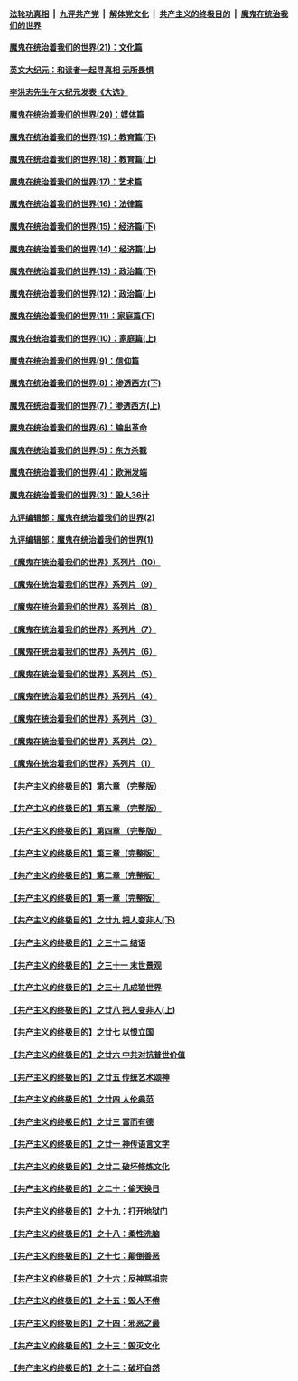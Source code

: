 

####  [法轮功真相](../../../../basic/blob/master/README.md?t=12122131) &nbsp;|&nbsp; [九评共产党](../../../../9ping.md/blob/master/README.md?t=12122131) &nbsp;|&nbsp; [解体党文化](../../../../jtdwh.md/blob/master/README.md?t=12122131)  &nbsp;|&nbsp; [共产主义的终极目的](../../../../gczydzjmd.md/blob/master/README.md?t=12122131) &nbsp;|&nbsp; [魔鬼在统治我们的世界](../../../../mgztzwmdsj.md/blob/master/README.md?t=12122131) 

#### [魔鬼在统治着我们的世界(21)：文化篇](../pages/nsc422/n10597706.md?t=12122131) 

#### [英文大纪元：和读者一起寻真相 无所畏惧](../pages/nsc422/n12542027.md?t=12122131) 

#### [李洪志先生在大纪元发表《大选》](../pages/nsc422/n12534746.md?t=12122131) 

#### [魔鬼在统治着我们的世界(20)：媒体篇](../pages/nsc422/n10586579.md?t=12122131) 

#### [魔鬼在统治着我们的世界(19)：教育篇(下)](../pages/nsc422/n10564808.md?t=12122131) 

#### [魔鬼在统治着我们的世界(18)：教育篇(上)](../pages/nsc422/n10526970.md?t=12122131) 

#### [魔鬼在统治着我们的世界(17)：艺术篇](../pages/nsc422/n10499093.md?t=12122131) 

#### [魔鬼在统治着我们的世界(16)：法律篇](../pages/nsc422/n10485969.md?t=12122131) 

#### [魔鬼在统治着我们的世界(15)：经济篇(下)](../pages/nsc422/n10469975.md?t=12122131) 

#### [魔鬼在统治着我们的世界(14)：经济篇(上)](../pages/nsc422/n10457370.md?t=12122131) 

#### [魔鬼在统治着我们的世界(13)：政治篇(下)](../pages/nsc422/n10448270.md?t=12122131) 

#### [魔鬼在统治着我们的世界(12)：政治篇(上)](../pages/nsc422/n10444576.md?t=12122131) 

#### [魔鬼在统治着我们的世界(11)：家庭篇(下)](../pages/nsc422/n10440961.md?t=12122131) 

#### [魔鬼在统治着我们的世界(10)：家庭篇(上)](../pages/nsc422/n10435448.md?t=12122131) 

#### [魔鬼在统治着我们的世界(9)：信仰篇](../pages/nsc422/n10432159.md?t=12122131) 

#### [魔鬼在统治着我们的世界(8)：渗透西方(下)](../pages/nsc422/n10429603.md?t=12122131) 

#### [魔鬼在统治着我们的世界(7)：渗透西方(上)](../pages/nsc422/n10426013.md?t=12122131) 

#### [魔鬼在统治着我们的世界(6)：输出革命](../pages/nsc422/n10421536.md?t=12122131) 

#### [魔鬼在统治着我们的世界(5)：东方杀戮](../pages/nsc422/n10417707.md?t=12122131) 

#### [魔鬼在统治着我们的世界(4)：欧洲发端](../pages/nsc422/n10414890.md?t=12122131) 

#### [魔鬼在统治着我们的世界(3)：毁人36计](../pages/nsc422/n10411583.md?t=12122131) 

#### [九评编辑部：魔鬼在统治着我们的世界(2)](../pages/nsc422/n10410036.md?t=12122131) 

#### [九评编辑部：魔鬼在统治着我们的世界(1)](../pages/nsc422/n10406825.md?t=12122131) 

#### [《魔鬼在统治着我们的世界》系列片（10）](../pages/nsc422/n12292670.md?t=12122131) 

#### [《魔鬼在统治着我们的世界》系列片（9）](../pages/nsc422/n12290859.md?t=12122131) 

#### [《魔鬼在统治着我们的世界》系列片（8）](../pages/nsc422/n12287445.md?t=12122131) 

#### [《魔鬼在统治着我们的世界》系列片（7）](../pages/nsc422/n12283425.md?t=12122131) 

#### [《魔鬼在统治着我们的世界》系列片（6）](../pages/nsc422/n12282314.md?t=12122131) 

#### [《魔鬼在统治着我们的世界》系列片（5）](../pages/nsc422/n12281419.md?t=12122131) 

#### [《魔鬼在统治着我们的世界》系列片（4）](../pages/nsc422/n12274024.md?t=12122131) 

#### [《魔鬼在统治着我们的世界》系列片（3）](../pages/nsc422/n12271322.md?t=12122131) 

#### [《魔鬼在统治着我们的世界》系列片（2）](../pages/nsc422/n12269049.md?t=12122131) 

#### [《魔鬼在统治着我们的世界》系列片（1）](../pages/nsc422/n12267575.md?t=12122131) 

#### [【共产主义的终极目的】第六章 （完整版）](../pages/nsc422/n11428913.md?t=12122131) 

#### [【共产主义的终极目的】第五章 （完整版）](../pages/nsc422/n11428912.md?t=12122131) 

#### [【共产主义的终极目的】第四章 （完整版）](../pages/nsc422/n11428907.md?t=12122131) 

#### [【共产主义的终极目的】第三章（完整版）](../pages/nsc422/n11428848.md?t=12122131) 

#### [【共产主义的终极目的】第二章（完整版）](../pages/nsc422/n11428831.md?t=12122131) 

#### [【共产主义的终极目的】第一章（完整版）](../pages/nsc422/n11417651.md?t=12122131) 

#### [【共产主义的终极目的】之廿九 把人变非人(下)](../pages/nsc422/n11344140.md?t=12122131) 

#### [【共产主义的终极目的】之三十二 结语](../pages/nsc422/n11360535.md?t=12122131) 

#### [【共产主义的终极目的】之三十一 末世景观](../pages/nsc422/n11351129.md?t=12122131) 

#### [【共产主义的终极目的】之三十 几成狼世界](../pages/nsc422/n11348280.md?t=12122131) 

#### [【共产主义的终极目的】之廿八 把人变非人(上)](../pages/nsc422/n11340492.md?t=12122131) 

#### [【共产主义的终极目的】之廿七 以恨立国](../pages/nsc422/n11336944.md?t=12122131) 

#### [【共产主义的终极目的】之廿六 中共对抗普世价值](../pages/nsc422/n11324785.md?t=12122131) 

#### [【共产主义的终极目的】之廿五 传统艺术颂神](../pages/nsc422/n11296396.md?t=12122131) 

#### [【共产主义的终极目的】之廿四 人伦典范](../pages/nsc422/n11296397.md?t=12122131) 

#### [【共产主义的终极目的】之廿三 富而有德](../pages/nsc422/n11283598.md?t=12122131) 

#### [【共产主义的终极目的】之廿一 神传语言文字](../pages/nsc422/n11263265.md?t=12122131) 

#### [【共产主义的终极目的】之廿二 破坏修炼文化](../pages/nsc422/n11245728.md?t=12122131) 

#### [【共产主义的终极目的】之二十：偷天换日](../pages/nsc422/n11238846.md?t=12122131) 

#### [【共产主义的终极目的】之十九：打开地狱门](../pages/nsc422/n11206376.md?t=12122131) 

#### [【共产主义的终极目的】之十八：柔性洗脑](../pages/nsc422/n11199994.md?t=12122131) 

#### [【共产主义的终极目的】之十七：颠倒善恶](../pages/nsc422/n11179782.md?t=12122131) 

#### [【共产主义的终极目的】之十六：反神骂祖宗](../pages/nsc422/n11166798.md?t=12122131) 

#### [【共产主义的终极目的】之十五：毁人不倦](../pages/nsc422/n11166792.md?t=12122131) 

#### [【共产主义的终极目的】之十四：邪恶之最](../pages/nsc422/n11150249.md?t=12122131) 

#### [【共产主义的终极目的】之十三：毁灭文化](../pages/nsc422/n11135227.md?t=12122131) 

#### [【共产主义的终极目的】之十二：破坏自然](../pages/nsc422/n11135214.md?t=12122131) 

